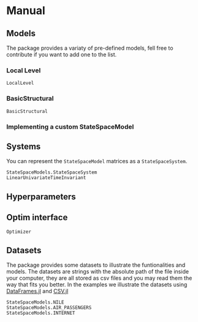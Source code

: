 # Manual

## Models

The package provides a variaty of pre-defined models, fell free to contribute if you want to add one to the list.

### Local Level
```@docs
LocalLevel
```

### BasicStructural
```@docs
BasicStructural
```

### Implementing a custom StateSpaceModel

## Systems

You can represent the `StateSpaceModel` matrices as a `StateSpaceSystem`. 

```@docs
StateSpaceModels.StateSpaceSystem
LinearUnivariateTimeInvariant
```

## Hyperparameters

## Optim interface

```@docs
Optimizer
```

## Datasets

The package provides some datasets to illustrate the funtionalities and models. The datasets 
are strings with the absolute path of the file inside your computer, they are all stored as 
csv files and you may read them the way that fits you better. In the examples we illustrate the
datasets using [DataFrames.jl](https://github.com/JuliaData/DataFrames.jl) and [CSV.jl](https://github.com/JuliaData/CSV.jl)

```@docs
StateSpaceModels.NILE
StateSpaceModels.AIR_PASSENGERS
StateSpaceModels.INTERNET
```